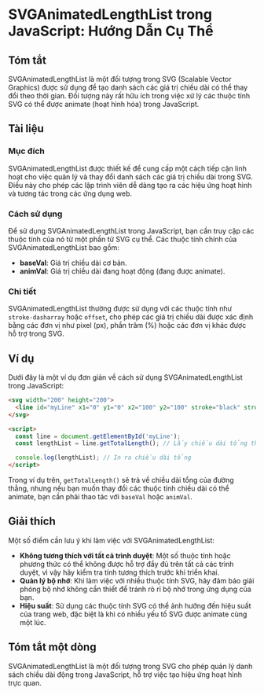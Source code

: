<!--
Meta Description: # SVGAnimatedLengthList trong JavaScript: Hướng Dẫn Cụ Thể ## Tóm tắt SVGAnimatedLengthList là một đối tượng trong SVG (Scalable Vector Graphics) được...
Meta Keywords: các, trong, svg, chiều, dài
-->

# SVGAnimatedLengthList trong JavaScript: Hướng Dẫn Cụ Thể

## Tóm tắt
SVGAnimatedLengthList là một đối tượng trong SVG (Scalable Vector Graphics) được sử dụng để tạo danh sách các giá trị chiều dài có thể thay đổi theo thời gian. Đối tượng này rất hữu ích trong việc xử lý các thuộc tính SVG có thể được animate (hoạt hình hóa) trong JavaScript.

## Tài liệu
### Mục đích
SVGAnimatedLengthList được thiết kế để cung cấp một cách tiếp cận linh hoạt cho việc quản lý và thay đổi danh sách các giá trị chiều dài trong SVG. Điều này cho phép các lập trình viên dễ dàng tạo ra các hiệu ứng hoạt hình và tương tác trong các ứng dụng web.

### Cách sử dụng
Để sử dụng SVGAnimatedLengthList trong JavaScript, bạn cần truy cập các thuộc tính của nó từ một phần tử SVG cụ thể. Các thuộc tính chính của SVGAnimatedLengthList bao gồm:
- **baseVal**: Giá trị chiều dài cơ bản.
- **animVal**: Giá trị chiều dài đang hoạt động (đang được animate).

### Chi tiết
SVGAnimatedLengthList thường được sử dụng với các thuộc tính như `stroke-dasharray` hoặc `offset`, cho phép các giá trị chiều dài được xác định bằng các đơn vị như pixel (px), phần trăm (%) hoặc các đơn vị khác được hỗ trợ trong SVG.

## Ví dụ
Dưới đây là một ví dụ đơn giản về cách sử dụng SVGAnimatedLengthList trong JavaScript:

```html
<svg width="200" height="200">
  <line id="myLine" x1="0" y1="0" x2="100" y2="100" stroke="black" stroke-width="5" />
</svg>

<script>
  const line = document.getElementById('myLine');
  const lengthList = line.getTotalLength(); // Lấy chiều dài tổng thể của đường

  console.log(lengthList); // In ra chiều dài tổng
</script>
```

Trong ví dụ trên, `getTotalLength()` sẽ trả về chiều dài tổng của đường thẳng, nhưng nếu bạn muốn thay đổi các thuộc tính chiều dài có thể animate, bạn cần phải thao tác với `baseVal` hoặc `animVal`.

## Giải thích
Một số điểm cần lưu ý khi làm việc với SVGAnimatedLengthList:
- **Không tương thích với tất cả trình duyệt**: Một số thuộc tính hoặc phương thức có thể không được hỗ trợ đầy đủ trên tất cả các trình duyệt, vì vậy hãy kiểm tra tính tương thích trước khi triển khai.
- **Quản lý bộ nhớ**: Khi làm việc với nhiều thuộc tính SVG, hãy đảm bảo giải phóng bộ nhớ không cần thiết để tránh rò rỉ bộ nhớ trong ứng dụng của bạn.
- **Hiệu suất**: Sử dụng các thuộc tính SVG có thể ảnh hưởng đến hiệu suất của trang web, đặc biệt là khi có nhiều yếu tố SVG được animate cùng một lúc.

## Tóm tắt một dòng
SVGAnimatedLengthList là một đối tượng trong SVG cho phép quản lý danh sách chiều dài động trong JavaScript, hỗ trợ việc tạo hiệu ứng hoạt hình trực quan.